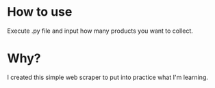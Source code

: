 # How to use
Execute .py file and input how many products you want to collect.

# Why?
I created this simple web scraper to put into practice what I'm learning.
